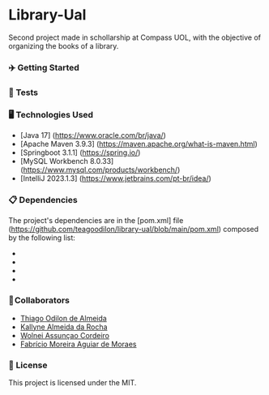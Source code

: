 # Library-Ual
Second project made in schollarship at Compass UOL, with the objective of organizing the books of a library.

### ✈️ Getting Started




### 🧪 Tests




### 🖥️ Technologies Used

- [Java 17] (https://www.oracle.com/br/java/)
- [Apache Maven 3.9.3] (https://maven.apache.org/what-is-maven.html)
- [Springboot 3.1.1] (https://spring.io/)
- [MySQL Workbench 8.0.33] (https://www.mysql.com/products/workbench/)
- [IntelliJ 2023.1.3] (https://www.jetbrains.com/pt-br/idea/)

### 📋 Dependencies

The project's dependencies are in the [pom.xml] file (https://github.com/teagoodilon/library-ual/blob/main/pom.xml) composed by the following list:

-
-
-
-

### 💼 Collaborators

- [Thiago Odilon de Almeida](https://github.com/teagoodilon)
- [Kallyne Almeida da Rocha](https://github.com/KallyneRocha)
- [Wolnei Assunçao Cordeiro]()
- [Fabrício Moreira Aguiar de Moraes](https://github.com/Moraes-Fabricio)



### 📄 License

This project is licensed under the MIT.


